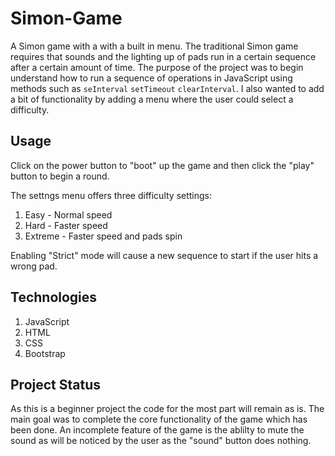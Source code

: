 # Simon-Game
A Simon game with a with a built in menu. The traditional Simon game requires that sounds and the lighting up of pads run in a certain sequence after a certain amount of time.  The purpose of the project was to begin understand how to run a sequence of operations in JavaScript using methods such as `seInterval` `setTimeout` `clearInterval`.  I also wanted to add a bit of functionality by adding a menu where the user could select a difficulty.

## Usage
Click on the power button to "boot" up the game and then click the "play" button to begin a round. 

The settngs menu offers three difficulty settings:
  1. Easy - Normal speed
  2. Hard - Faster speed
  3. Extreme - Faster speed and pads spin
  
Enabling "Strict" mode will cause a new sequence to start if the user hits a wrong pad.

## Technologies
1. JavaScript
2. HTML
3. CSS
4. Bootstrap

## Project Status
As this is a beginner project the code for the most part will remain as is.  The main goal was to complete the core functionality of the game which has been done.  An incomplete feature of the game is the ablilty to mute the sound as will be noticed by the user as the "sound" button does nothing.
